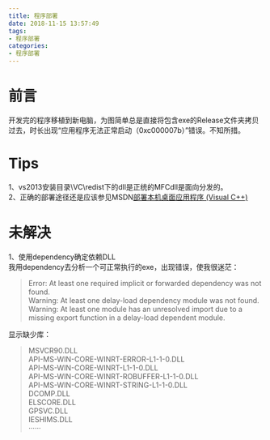 ```yaml
---
title: 程序部署
date: 2018-11-15 13:57:49
tags: 
- 程序部署
categories: 
- 程序部署
---
```

# 前言  
开发完的程序移植到新电脑，为图简单总是直接将包含exe的Release文件夹拷贝过去，时长出现“应用程序无法正常启动（0xc000007b）”错误。不知所措。  
# Tips   
1、vs2013安装目录\VC\redist下的dll是正统的MFCdll是面向分发的。  
2、正确的部署途径还是应该参见MSDN[部署本机桌面应用程序 (Visual C++)](https://msdn.microsoft.com/zh-cn/library/zebw5zk9.aspx?f=255&MSPPError=-2147217396)  


# 未解决  
1、使用dependency确定依赖DLL  
我用dependency去分析一个可正常执行的exe，出现错误，使我很迷茫：  
>Error: At least one required implicit or forwarded dependency was not found.    
Warning: At least one delay-load dependency module was not found.  
Warning: At least one module has an unresolved import due to a missing export function in a delay-load dependent module.  

显示缺少库：  
>MSVCR90.DLL  
API-MS-WIN-CORE-WINRT-ERROR-L1-1-0.DLL  
API-MS-WIN-CORE-WINRT-L1-1-0.DLL  
API-MS-WIN-CORE-WINRT-ROBUFFER-L1-1-0.DLL  
API-MS-WIN-CORE-WINRT-STRING-L1-1-0.DLL  
DCOMP.DLL  
ELSCORE.DLL  
GPSVC.DLL  
IESHIMS.DLL  
······